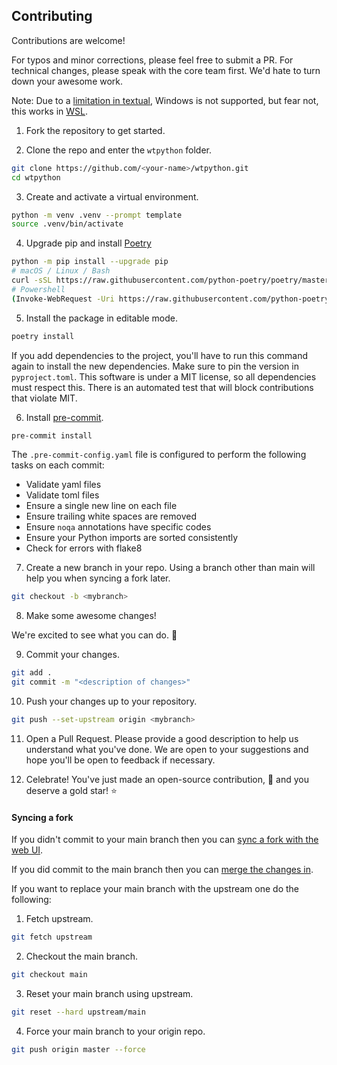 ## Contributing

Contributions are welcome!

For typos and minor corrections, please feel free to submit a PR. For technical changes, please speak with the core team first. We'd hate to turn down your awesome work.

Note: Due to a [limitation in textual](https://github.com/willmcgugan/textual/issues/14), Windows is not supported, but fear not, this works in [WSL](https://docs.microsoft.com/en-us/windows/wsl/install-win10).

1. Fork the repository to get started.

2. Clone the repo and enter the `wtpython` folder.

```sh
git clone https://github.com/<your-name>/wtpython.git
cd wtpython
```

3. Create and activate a virtual environment.

```sh
python -m venv .venv --prompt template
source .venv/bin/activate
```

4. Upgrade pip and install [Poetry](https://python-poetry.org/docs/#installation)

```sh
python -m pip install --upgrade pip
# macOS / Linux / Bash
curl -sSL https://raw.githubusercontent.com/python-poetry/poetry/master/get-poetry.py | python -
# Powershell
(Invoke-WebRequest -Uri https://raw.githubusercontent.com/python-poetry/poetry/master/get-poetry.py -UseBasicParsing).Content | python -
```

5. Install the package in editable mode.

```sh
poetry install
```

If you add dependencies to the project, you'll have to run this command again to install the new dependencies. Make sure to pin the version in `pyproject.toml`. This software is under a MIT license, so all dependencies must respect this. There is an automated test that will block contributions that violate MIT.

6. Install [pre-commit](https://pre-commit.com/).

```sh
pre-commit install
```

The `.pre-commit-config.yaml` file is configured to perform the following tasks on each commit:

- Validate yaml files
- Validate toml files
- Ensure a single new line on each file
- Ensure trailing white spaces are removed
- Ensure `noqa` annotations have specific codes
- Ensure your Python imports are sorted consistently
- Check for errors with flake8

7. Create a new branch in your repo. Using a branch other than main will help you when syncing a fork later.

```sh
git checkout -b <mybranch>
```

8. Make some awesome changes!

We're excited to see what you can do. 🤩

9. Commit your changes.

```sh
git add .
git commit -m "<description of changes>"
```

10. Push your changes up to your repository.

```sh
git push --set-upstream origin <mybranch>
```

11. Open a Pull Request.
    Please provide a good description to help us understand what you've done. We are open to your suggestions and hope you'll be open to feedback if necessary.

12. Celebrate! You've just made an open-source contribution, 🎉 and you deserve a gold star! ⭐

#### Syncing a fork

If you didn't commit to your main branch then you can [sync a fork with the web UI](https://docs.github.com/en/github/collaborating-with-pull-requests/working-with-forks/syncing-a-fork#syncing-a-fork-from-the-web-ui).

If you did commit to the main branch then you can [merge the changes in](https://docs.github.com/en/github/collaborating-with-pull-requests/working-with-forks/syncing-a-fork#syncing-a-fork-from-the-command-line).

If you want to replace your main branch with the upstream one do the following:

1. Fetch upstream.

```sh
git fetch upstream
```

2. Checkout the main branch.

```sh
git checkout main
```

3. Reset your main branch using upstream.

```sh
git reset --hard upstream/main
```

4. Force your main branch to your origin repo.

```sh
git push origin master --force
```
